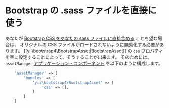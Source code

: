 Bootstrap の .sass ファイルを直接に使う
=======================================

あなたが [Bootstrap CSS をあなたの sass ファイルに直接含める](https://getbootstrap.com/getting-started/#customizing) ことを望む場合は、
オリジナルの CSS ファイルがロードされないように無効化する必要があります。
[[yii\bootstrap4\BootstrapAsset|BootstrapAsset]] の `css` プロパティを空に設定することによって、そうすることが出来ます。
そのためには、`assetManager` [アプリケーション・コンポーネント](https://github.com/yiisoft/yii2/blob/master/docs/guide-ja/structure-application-components.md) を以下のように構成します。

```php
    'assetManager' => [
        'bundles' => [
            'yii\bootstrap4\BootstrapAsset' => [
                'css' => [],
            ]
        ]
    ]
```
